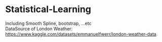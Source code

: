 # Statistical-Learning
Including Smooth Spline, bootstrap, ...etc
\
DataSource of London Weather: https://www.kaggle.com/datasets/emmanuelfwerr/london-weather-data
